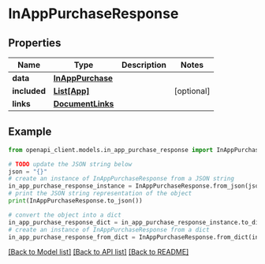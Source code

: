 # InAppPurchaseResponse


## Properties

Name | Type | Description | Notes
------------ | ------------- | ------------- | -------------
**data** | [**InAppPurchase**](InAppPurchase.md) |  | 
**included** | [**List[App]**](App.md) |  | [optional] 
**links** | [**DocumentLinks**](DocumentLinks.md) |  | 

## Example

```python
from openapi_client.models.in_app_purchase_response import InAppPurchaseResponse

# TODO update the JSON string below
json = "{}"
# create an instance of InAppPurchaseResponse from a JSON string
in_app_purchase_response_instance = InAppPurchaseResponse.from_json(json)
# print the JSON string representation of the object
print(InAppPurchaseResponse.to_json())

# convert the object into a dict
in_app_purchase_response_dict = in_app_purchase_response_instance.to_dict()
# create an instance of InAppPurchaseResponse from a dict
in_app_purchase_response_from_dict = InAppPurchaseResponse.from_dict(in_app_purchase_response_dict)
```
[[Back to Model list]](../README.md#documentation-for-models) [[Back to API list]](../README.md#documentation-for-api-endpoints) [[Back to README]](../README.md)


